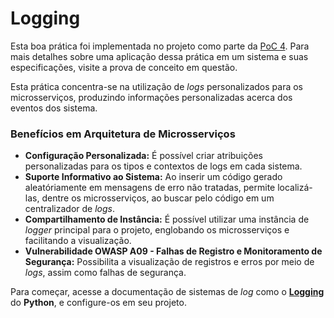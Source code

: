 # Logging

Esta boa prática foi implementada no projeto como parte da [PoC 4](../provas-de-conceito/poc-4-observabilidade-e-rastreabilidade/). Para mais detalhes sobre uma aplicação dessa prática em um sistema e suas especificações, visite a prova de conceito em questão.

Esta prática concentra-se na utilização de _logs_ personalizados para os microsserviços, produzindo informações personalizadas acerca dos eventos dos sistema.

### Benefícios em Arquitetura de Microsserviços

* **Configuração Personalizada:** É possível criar atribuições personalizadas para os tipos e contextos de logs em cada sistema.
* **Suporte Informativo ao Sistema:** Ao inserir um código gerado aleatóriamente em mensagens de erro não tratadas, permite localizá-las, dentre os microsserviços, ao buscar pelo código em um centralizador de _logs_.
* **Compartilhamento de Instância:** É possível utilizar uma instância de _logger_ principal para o projeto, englobando os microsserviços e facilitando a visualização.
* **Vulnerabilidade OWASP A09 - Falhas de Registro e Monitoramento de Segurança:** Possibilita a visualização de registros e erros por meio de _logs_, assim como falhas de segurança.

Para começar, acesse a documentação de sistemas de _log_ como o [**Logging**](https://docs.python.org/3/library/logging.html) do **Python**, e configure-os em seu projeto.
